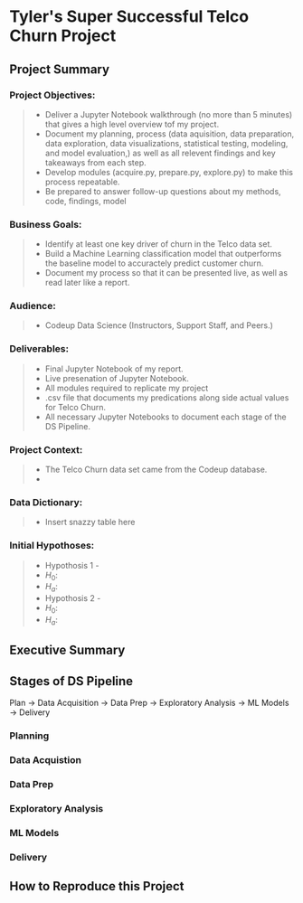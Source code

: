 # Tyler's Super Successful Telco Churn Project

## Project Summary

### Project Objectives:
> - Deliver a Jupyter Notebook walkthrough (no more than 5 minutes) that gives a high level overview tof my project.
> - Document my planning, process (data aquisition, data preparation, data exploration, data visualizations, statistical testing, modeling, and model evaluation,) as well as all relevent findings and key takeaways from each step.
> - Develop modules (acquire.py, prepare.py, explore.py) to make this process repeatable.
> - Be prepared to answer follow-up questions about my methods, code, findings, model

### Business Goals:
> - Identify at least one key driver of churn in the Telco data set.
> - Build a Machine Learning classification model that outperforms the baseline model to accuractely predict customer churn.
> - Document my process so that it can be presented live, as well as read later like a report.

### Audience:
> - Codeup Data Science (Instructors, Support Staff, and Peers.)

### Deliverables:
> - Final Jupyter Notebook of my report.
> - Live presenation of Jupyter Notebook.
> - All modules required to replicate my project
> - .csv file that documents my predications along side actual values for Telco Churn.
> - All necessary Jupyter Notebooks to document each stage of the DS Pipeline.

### Project Context:
> - The Telco Churn data set came from the Codeup database.
> - 

### Data Dictionary:
> - Insert snazzy table here

### Initial Hypothoses:
> - Hypothosis 1 - 
> - ${H_0}$: 
> - $H_a$: 
> - Hypothosis 2 -
> - $H_0$:
> - $H_a$:

## Executive Summary

## Stages of DS Pipeline
Plan -> Data Acquisition -> Data Prep -> Exploratory Analysis -> ML Models -> Delivery

### Planning

### Data Acquistion

### Data Prep

### Exploratory Analysis

### ML Models

### Delivery

## How to Reproduce this Project
